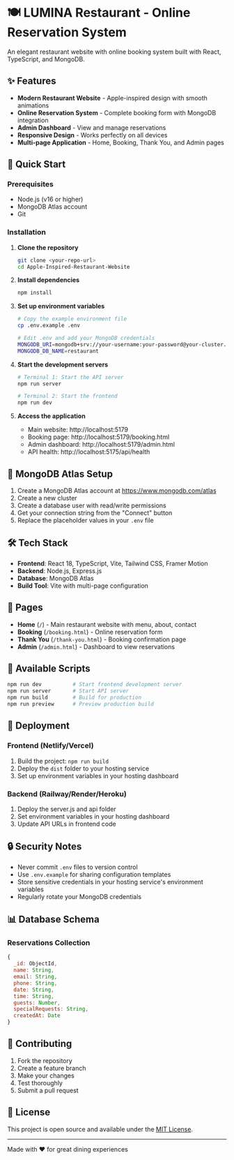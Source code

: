 # 🍽️ LUMINA Restaurant - Online Reservation System

An elegant restaurant website with online booking system built with React, TypeScript, and MongoDB.

## ✨ Features

- **Modern Restaurant Website** - Apple-inspired design with smooth animations
- **Online Reservation System** - Complete booking form with MongoDB integration
- **Admin Dashboard** - View and manage reservations
- **Responsive Design** - Works perfectly on all devices
- **Multi-page Application** - Home, Booking, Thank You, and Admin pages

## 🚀 Quick Start

### Prerequisites
- Node.js (v16 or higher)  
- MongoDB Atlas account
- Git

### Installation

1. **Clone the repository**
   ```bash
   git clone <your-repo-url>
   cd Apple-Inspired-Restaurant-Website
   ```

2. **Install dependencies**
   ```bash
   npm install
   ```

3. **Set up environment variables**
   ```bash
   # Copy the example environment file
   cp .env.example .env
   
   # Edit .env and add your MongoDB credentials
   MONGODB_URI=mongodb+srv://your-username:your-password@your-cluster.mongodb.net/
   MONGODB_DB_NAME=restaurant
   ```

4. **Start the development servers**
   ```bash
   # Terminal 1: Start the API server
   npm run server
   
   # Terminal 2: Start the frontend
   npm run dev
   ```

5. **Access the application**
   - Main website: http://localhost:5179
   - Booking page: http://localhost:5179/booking.html
   - Admin dashboard: http://localhost:5179/admin.html
   - API health: http://localhost:5175/api/health

## 📝 MongoDB Atlas Setup

1. Create a MongoDB Atlas account at https://www.mongodb.com/atlas
2. Create a new cluster
3. Create a database user with read/write permissions
4. Get your connection string from the "Connect" button
5. Replace the placeholder values in your `.env` file

## 🛠️ Tech Stack

- **Frontend**: React 18, TypeScript, Vite, Tailwind CSS, Framer Motion
- **Backend**: Node.js, Express.js
- **Database**: MongoDB Atlas
- **Build Tool**: Vite with multi-page configuration

## 📱 Pages

- **Home** (`/`) - Main restaurant website with menu, about, contact
- **Booking** (`/booking.html`) - Online reservation form
- **Thank You** (`/thank-you.html`) - Booking confirmation page
- **Admin** (`/admin.html`) - Dashboard to view reservations

## 🔧 Available Scripts

```bash
npm run dev          # Start frontend development server
npm run server       # Start API server
npm run build        # Build for production
npm run preview      # Preview production build
```

## 🚀 Deployment

### Frontend (Netlify/Vercel)
1. Build the project: `npm run build`
2. Deploy the `dist` folder to your hosting service
3. Set up environment variables in your hosting dashboard

### Backend (Railway/Render/Heroku)
1. Deploy the server.js and api folder
2. Set environment variables in your hosting dashboard
3. Update API URLs in frontend code

## 🔒 Security Notes

- Never commit `.env` files to version control
- Use `.env.example` for sharing configuration templates
- Store sensitive credentials in your hosting service's environment variables
- Regularly rotate your MongoDB credentials

## 📊 Database Schema

### Reservations Collection
```javascript
{
  _id: ObjectId,
  name: String,
  email: String,
  phone: String,
  date: String,
  time: String,
  guests: Number,
  specialRequests: String,
  createdAt: Date
}
```

## 🤝 Contributing

1. Fork the repository
2. Create a feature branch
3. Make your changes
4. Test thoroughly
5. Submit a pull request

## 📄 License

This project is open source and available under the [MIT License](LICENSE).

---

Made with ❤️ for great dining experiences

